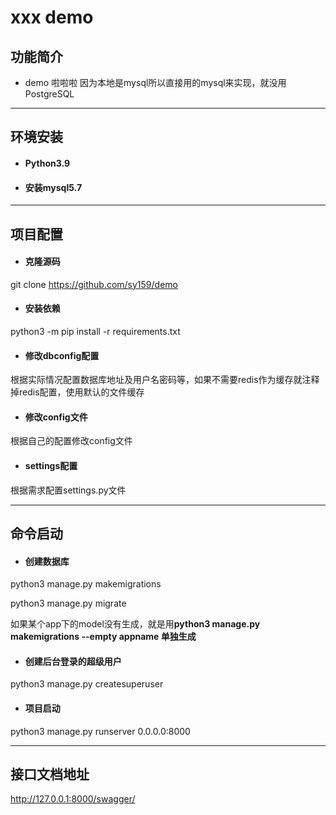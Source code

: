 # xxx demo
## 功能简介
- demo 啦啦啦 因为本地是mysql所以直接用的mysql来实现，就没用PostgreSQL

------------
## 环境安装
- #### Python3.9
- #### 安装mysql5.7
------------
## 项目配置
- #### 克隆源码
git clone https://github.com/sy159/demo
- #### 安装依赖
python3 -m pip install -r requirements.txt
- #### 修改dbconfig配置
根据实际情况配置数据库地址及用户名密码等，如果不需要redis作为缓存就注释掉redis配置，使用默认的文件缓存
- #### 修改config文件
根据自己的配置修改config文件
- #### settings配置
根据需求配置settings.py文件


------------
## 命令启动
- #### 创建数据库
python3 manage.py makemigrations

python3 manage.py migrate

如果某个app下的model没有生成，就是用**python3 manage.py makemigrations --empty appname 单独生成**

- #### 创建后台登录的超级用户
python3 manage.py createsuperuser
- #### 项目启动
python3 manage.py runserver 0.0.0.0:8000


------------
## 接口文档地址
http://127.0.0.1:8000/swagger/
